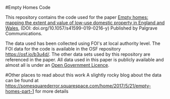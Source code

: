 #Empty Homes Code

This repository contains the code used for the paper [Empty homes: mapping the extent and value of low-use domestic property in England and Wales](https://doi.org/10.1057/s41599-019-0216-y), (DOI: doi.org/10.1057/s41599-019-0216-y) Published by Palgrave Communications.

The data used has been collected using FOI's at local authority level. The FOI data for the code is available in the OSF repository https://osf.io/b3u4d/. The other data sets used by this repository are referenced in the paper. All data used in this paper is publicly available and almost all is under an [Open Government Licence](http://www.nationalarchives.gov.uk/doc/open-government-licence/version/3/).

#Other places to read about this work
A slightly rocky blog about the data can be found at https://somesquarederror.squarespace.com/home/2017/5/21/empty-homes-part-1 for more details
